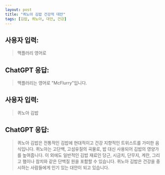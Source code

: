 ```yaml
---
layout: post
title: "퀴노아 김밥 건강적 대안"
tags: [김밥, 퀴노아, 대안, 건강]
---
```


## 사용자 입력:
> 맥플러리 영어로

## ChatGPT 응답:
> 맥플러리는 영어로 "McFlurry"입니다.

## 사용자 입력:
> 퀴노아 김밥

## ChatGPT 응답:
> 퀴노아 김밥은 전통적인 김밥에 현대적이고 건강 지향적인 트위스트를 가미한 음식입니다. 퀴노아는 고단백, 고섬유질의 곡물로, 밥 대신 사용되어 김밥의 영양가를 높여줍니다. 이 외에도 일반적인 김밥 재료인 당근, 시금치, 단무지, 계란, 그리고 햄이나 참치와 같은 단백질 원을 포함할 수 있습니다. 퀴노아 김밥은 건강을 중시하는 사람들에게 인기 있는 대안이 되고 있습니다.

